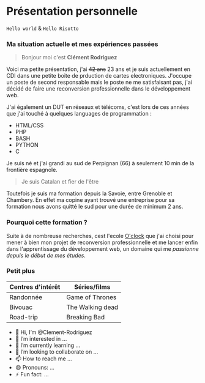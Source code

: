 # Présentation personnelle

`Hello world` & `Hello Risotto`

### Ma situation actuelle et mes expériences passées

> Bonjour moi c'est **Clément Rodriguez**

Voici ma petite présentation, j'ai ~~42 ans~~ 23 ans et je suis actuellement en CDI dans une petite boite de prduction de cartes electroniques. J'occupe un poste de second responsable mais le poste ne me satisfaisant pas, j'ai décidé de faire une reconversion professionnelle dans le développement web.

J'ai également un DUT en réseaux et télécoms, c'est lors de ces années que j'ai touché à quelques languages de programmation :
- HTML/CSS
- PHP
- BASH
- PYTHON
- C

Je suis né et j'ai grandi au sud de Perpignan (66) à seulement 10 min de la frontière espagnole.
> Je suis Catalan et fier de l'être

Toutefois je suis ma formation depuis la Savoie, entre Grenoble et Chambery. En effet ma copine ayant trouvé une entreprise pour sa formation nous avons quitté le sud pour une durée de minimum 2 ans.

### Pourquoi cette formation ?

Suite à de nombreuse recherches, cest l'ecole [O'clock](https://oclock.io) que j'ai choisi pour mener à bien mon projet de reconversion professionnelle et me lancer enfin dans l'apprentissage du développement web, un domaine qui me _passionne depuis le début de mes études_.


### Petit plus


| Centres d'intérêt | Séries/films     |
| ----------------- | ---------------- |
| Randonnée         | Game of Thrones  |
| Bivouac           | The Walking dead |
| Road-trip         | Breaking Bad     |




- 👋 Hi, I’m @Clement-Rodriguez
- 👀 I’m interested in ...
- 🌱 I’m currently learning ...
- 💞️ I’m looking to collaborate on ...
- 📫 How to reach me ...
- 😄 Pronouns: ...
- ⚡ Fun fact: ...

<!---
Clement-Rodriguez/Clement-Rodriguez is a ✨ special ✨ repository because its `README.md` (this file) appears on your GitHub profile.
You can click the Preview link to take a look at your changes.
--->
